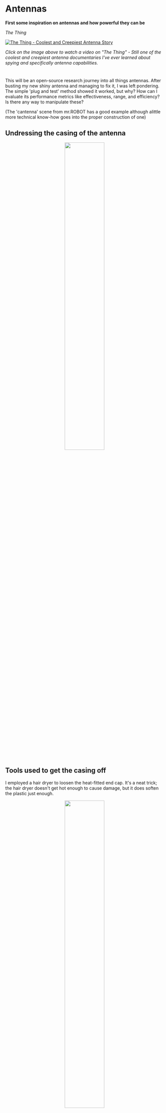 
<p align="center">
  
# **Antennas**
</p>

<p align="center">

**First some inspiration on antennas and how powerful they can be**

</p>

<p align="center">

*The Thing*

</p>

<p align="center">

[![The Thing - Coolest and Creepiest Antenna Story](https://img.youtube.com/vi/QH9Ec_Q5gP0/0.jpg)](https://www.youtube.com/watch?v=QH9Ec_Q5gP0)

</p>

<p align="center">

*Click on the image above to watch a video on "The Thing" - Still one of the coolest and creepiest antenna documentaries I've ever learned about spying and specifically antenna capabilities.*

</p>

<p align="center">

#

</p>

This will be an open-source research journey into all things antennas. After busting my new shiny antenna and managing to fix it, I was left pondering. The simple 'plug and test' method showed it worked, but why? How can I evaluate its performance metrics like effectiveness, range, and efficiency? Is there any way to manipulate these?

(The 'cantenna' scene from mr.ROBOT has a good example although alittle more technical know-how goes into the proper construction of one)

## Undressing the casing of the antenna

<p align="center">
  <img src="https://github.com/TreadSoftly/Projects/assets/121847455/009f094a-1809-4b89-84ea-cd90a08da514" width="50%" height="50%">
</p>

## Tools used to get the casing off

I employed a hair dryer to loosen the heat-fitted end cap. It's a neat trick; the hair dryer doesn't get hot enough to cause damage, but it does soften the plastic just enough.

<p align="center">
  <img src="https://github.com/TreadSoftly/Projects/assets/121847455/90f49791-a55b-414b-9231-406d20388771" width="50%" height="50%">
</p>

## Exposed (Post Fixed) - Wire came free/loosened from the traces

A quick cold solder fixed it right up. But the question remains: Why did it work again? How can we measure its functionality beyond the simple 'plug and play'?

<p align="center">
  <img src="https://github.com/TreadSoftly/Projects/assets/121847455/851f1784-e2df-48b5-9f4f-fa8e7f7e1687" width="50%" height="50%">
</p>

<p align="center">
  
## Size Matters in dBi and shielding 

</p>

<p align="center">
  <img src="https://github.com/TreadSoftly/Projects/assets/121847455/21cac5a6-76dc-456f-90d5-0922ca08c938" width="50%" height="50%">
</p>

<p align="center">
  
  # Top tiny -  3-5dBi (802.1a/b/g/n ac ax) Omnidirectional Small Wifi/Bluetooth Mini RP-SAMA Antenna Dual Band.
  
  -  Frequency Bands: This antenna supports dual-band frequencies, typically operating in the 2.4 GHz and 5 GHz bands, catering to standards like 802.11a/b/g/n/ac/ax. The dual-band nature ensures compatibility with a wide range of devices and networks, from older Wi-Fi standards to the latest Wi-Fi 6 (802.11ax).
  
  -  Gain: With a gain range of 3-5dBi, it's designed for short to medium range communication, providing a balance between signal range and spatial coverage. This gain level is optimal for devices requiring modest signal enhancement without the need for extensive range, such as handheld devices, IoT sensors, or small access points.
  
  # Middle -  10dBi (802.11ax RP-SMA) MIMO Wi-Fi 6E Omnidirectional High Gain Dual Band

  -  Frequency Bands and Standard: This antenna is engineered for Wi-Fi 6E (802.11ax), which includes the newly opened 6 GHz band, alongside the traditional 2.4 GHz and 5 GHz bands. This tri-band capability allows for less congested airwaves and significantly faster data rates.
  
  -  Gain: A 10dBi gain indicates a more focused signal in certain directions, enhancing signal strength and range significantly compared to lower-gain antennas. This is especially beneficial for penetrating through obstacles and covering larger areas.
  
  -  MIMO Technology: The inclusion of Multiple Input Multiple Output (MIMO) technology implies that the antenna can handle multiple data streams simultaneously, boosting throughput and efficiency. This is critical for high-density environments and for supporting multiple users or devices.

  # Bottom -  5-8dBi (802.11a/b/g/n ac) Dual Band

  -  Frequency Bands: Supports both 2.4 GHz and 5 GHz bands, compatible with a broad array of Wi-Fi standards excluding the latest Wi-Fi 6E. This makes it suitable for general-purpose applications across a variety of devices.
  
  -  Gain: The gain range of 5-8dBi offers a good compromise between range and coverage area, making it suitable for both indoor and outdoor applications where moderate range enhancement is needed without overly sacrificing signal dispersion.

</p>

<p align="center">
  <img src="https://github.com/TreadSoftly/Projects/assets/121847455/6b123335-9334-4b91-8a68-0dd8097cbc93" width="50%" height="50%">
</p>

<p align="center">
  
 ## Image of my 9 dBi antenna that is so long it can actually be used to spank the bottom of a naughty nephew that liked to bend it :\ 

</p>

<p align="center">
    
  <img src="https://github.com/TreadSoftly/Projects/assets/121847455/cd259862-cb65-48f6-a6b5-101571dd8ef3" width="50%" height="50%">
  
</p>

<p align="center">
  
## What the letters mean and how they matter

- **802.11a**
  - Launched: 1999
  - Frequency: 5 GHz
  - Max Speed: Up to 54 Mbps
  - Characteristics: First to use the higher-frequency 5 GHz band, less prone to interference but with shorter range compared to 2.4 GHz technologies.

- **802.11b**
  - Launched: 1999
  - Frequency: 2.4 GHz
  - Max Speed: Up to 11 Mbps
  - Characteristics: Offers better range than 802.11a due to the lower frequency but is more susceptible to interference from other devices like microwaves and cordless phones.

- **802.11g**
  - Launched: 2003
  - Frequency: 2.4 GHz
  - Max Speed: Up to 54 Mbps
  - Characteristics: Combines the best of both 802.11a and 802.11b, offering higher speeds at the more commonly used 2.4 GHz frequency.

- **802.11n (Wi-Fi 4)**
  - Launched: 2009
  - Frequency: 2.4 GHz & 5 GHz
  - Max Speed: Up to 600 Mbps
  - Characteristics: Introduces Multiple Input Multiple Output (MIMO) technology, significantly increasing speed and range. It operates on both frequencies, offering greater flexibility and performance.
 
  - 802.11ac (Wi-Fi 5)

  - Launched: 2014
  - Frequency: 5 GHz
  - Max Speed: Up to 3.46 Gbps
  - Characteristics: Provides wider channel bandwidths and more MIMO spatial streams, with higher QAM, greatly increasing throughput. Operates exclusively in the 5 GHz band, reducing interference.

  - 802.11ax (Wi-Fi 6)

  - Launched: 2019
  - Frequency: 2.4 GHz & 5 GHz
  - Max Speed: Up to 9.6 Gbps
  - Characteristics: Introduces OFDMA (Orthogonal Frequency Division Multiple Access), improving efficiency and capacity, especially in crowded environments. Supports both frequencies, enhancing performance and range.
    
</p>

<p align="center">
  <img src="https://github.com/TreadSoftly/Projects/assets/121847455/c8bff814-7a0d-4b0e-8888-1735582344a4" width="50%" height="50%">
  <img src="https://github.com/TreadSoftly/Projects/assets/121847455/7fa571a8-52e0-4a9d-98eb-4f274aa5fc74" width="50%" height="50%">
</p>

<p align="center">

## **Antenna Radiation Patter Reading Chart (E-Plane & H-Plane)**

- *E-Plane* (Electrical Plane): This plane contains the electric field vector and the direction of maximum radiation. It often coincides with the plane in which the main lobe of the antenna radiation pattern lies.

- *H-Plane* (Magnetic Plane): This plane contains the magnetic field vector and is orthogonal to the E-plane. It's defined by the direction of the current flow and the direction of maximum radiation.

</p>

<p align="center">
  <img src="https://github.com/TreadSoftly/Projects/assets/121847455/ddc53bd7-21ef-4341-81c6-ccc71704933f" width="50%" height="50%">
</p>

<p align="center">

## 2.4 GHz vs. 5 GHz

</p>

- 2.4 GHz Radiation Patterns: This frequency is common for Wi-Fi and other wireless communication systems. The radiation patterns shown indicate how the antenna radiates energy at this frequency. It's often used due to its range capabilities and wall penetration.

- 5 GHz Radiation Patterns: This higher frequency typically offers faster data rates and less interference compared to 2.4 GHz but at the cost of shorter range and less ability to penetrate solid objects.

